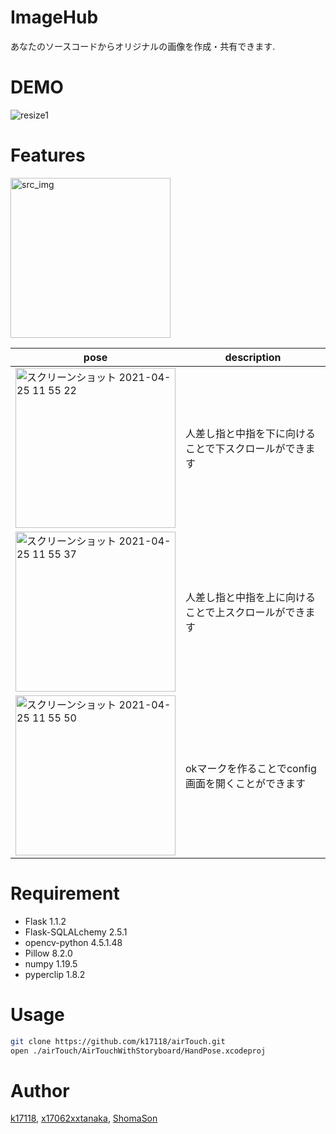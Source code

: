 # ImageHub

あなたのソースコードからオリジナルの画像を作成・共有できます.
 
# DEMO
 ![resize1](https://user-images.githubusercontent.com/50346054/115980186-82692000-a5c5-11eb-90f4-a86872d3410a.gif)
 
# Features
 

<!-- <p float="right">
<img width="256" alt="スクリーンショット 2021-04-25 11 55 22" src="https://user-images.githubusercontent.com/50346054/115978926-b04a6680-a5bd-11eb-8a4a-56f5d859f36e.png">
<img width="256" alt="スクリーンショット 2021-04-25 11 55 37" src="https://user-images.githubusercontent.com/50346054/115978931-b4768400-a5bd-11eb-8097-15eab2cd8a18.png">
<img width="256" alt="スクリーンショット 2021-04-25 11 55 50" src="https://user-images.githubusercontent.com/50346054/115978932-b50f1a80-a5bd-11eb-9bcc-6699ff8884a8.png">
</p> -->
<img width="256" alt="src_img" src="https://user-images.githubusercontent.com/50346054/122659579-87f17980-d1b4-11eb-8cd4-e13fb10d0648.png">


|pose|description|
|----|-----|
|<img width="256" alt="スクリーンショット 2021-04-25 11 55 22" src="https://user-images.githubusercontent.com/50346054/115978926-b04a6680-a5bd-11eb-8a4a-56f5d859f36e.png">|人差し指と中指を下に向けることで下スクロールができます|
|<img width="256" alt="スクリーンショット 2021-04-25 11 55 37" src="https://user-images.githubusercontent.com/50346054/115978931-b4768400-a5bd-11eb-8097-15eab2cd8a18.png">|人差し指と中指を上に向けることで上スクロールができます|
|<img width="256" alt="スクリーンショット 2021-04-25 11 55 50" src="https://user-images.githubusercontent.com/50346054/115978932-b50f1a80-a5bd-11eb-9bcc-6699ff8884a8.png">|okマークを作ることでconfig画面を開くことができます|

# Requirement
 
 
* Flask 1.1.2
* Flask-SQLALchemy 2.5.1
* opencv-python 4.5.1.48
* Pillow 8.2.0
* numpy 1.19.5
* pyperclip 1.8.2

 

 
# Usage
```bash
git clone https://github.com/k17118/airTouch.git
open ./airTouch/AirTouchWithStoryboard/HandPose.xcodeproj
```


 
# Author
 
[k17118](https://github.com/k17118),
[x17062xxtanaka](https://github.com/x17062xxtanaka),
[ShomaSon](https://github.com/ShomaSon)


